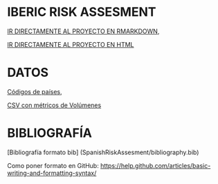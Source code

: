# IBERIC RISK ASSESMENT

[IR DIRECTAMENTE AL PROYECTO EN RMARKDOWN](SpanishRiskAssesment/IbericRiskAssesment.Rmd), 


[IR DIRECTAMENTE AL PROYECTO EN HTML](SpanishRiskAssesment/IbericRiskAssesment.html)

              
# DATOS
[Códigos de países](SpanishRiskAssesment/CountryCodes.csv), 

[CSV con métricos de Volúmenes](SpanishRiskAssesment/Volumes_dataset.csv)
 
 
 # BIBLIOGRAFÍA
 
 [Bibliografía formato bib] (SpanishRiskAssesment/bibliography.bib)
 




Como poner formato en GitHub: https://help.github.com/articles/basic-writing-and-formatting-syntax/


